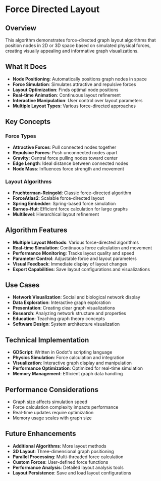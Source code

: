 # Force Directed Layout

## Overview
This algorithm demonstrates force-directed graph layout algorithms that position nodes in 2D or 3D space based on simulated physical forces, creating visually appealing and informative graph visualizations.

## What It Does
- **Node Positioning**: Automatically positions graph nodes in space
- **Force Simulation**: Simulates attractive and repulsive forces
- **Layout Optimization**: Finds optimal node positions
- **Real-time Animation**: Continuous layout refinement
- **Interactive Manipulation**: User control over layout parameters
- **Multiple Layout Types**: Various force-directed approaches

## Key Concepts

### Force Types
- **Attractive Forces**: Pull connected nodes together
- **Repulsive Forces**: Push unconnected nodes apart
- **Gravity**: Central force pulling nodes toward center
- **Edge Length**: Ideal distance between connected nodes
- **Node Mass**: Influences force strength and movement

### Layout Algorithms
- **Fruchterman-Reingold**: Classic force-directed algorithm
- **ForceAtlas2**: Scalable force-directed layout
- **Spring Embedder**: Spring-based force simulation
- **Barnes-Hut**: Efficient force calculation for large graphs
- **Multilevel**: Hierarchical layout refinement

## Algorithm Features
- **Multiple Layout Methods**: Various force-directed algorithms
- **Real-time Simulation**: Continuous force calculation and movement
- **Performance Monitoring**: Tracks layout quality and speed
- **Parameter Control**: Adjustable force and layout parameters
- **Visual Feedback**: Immediate display of layout changes
- **Export Capabilities**: Save layout configurations and visualizations

## Use Cases
- **Network Visualization**: Social and biological network display
- **Data Exploration**: Interactive graph exploration
- **Presentation**: Creating clear graph visualizations
- **Research**: Analyzing network structure and properties
- **Education**: Teaching graph theory concepts
- **Software Design**: System architecture visualization

## Technical Implementation
- **GDScript**: Written in Godot's scripting language
- **Physics Simulation**: Force calculation and integration
- **Visualization**: Interactive graph display and manipulation
- **Performance Optimization**: Optimized for real-time simulation
- **Memory Management**: Efficient graph data handling

## Performance Considerations
- Graph size affects simulation speed
- Force calculation complexity impacts performance
- Real-time updates require optimization
- Memory usage scales with graph size

## Future Enhancements
- **Additional Algorithms**: More layout methods
- **3D Layout**: Three-dimensional graph positioning
- **Parallel Processing**: Multi-threaded force calculation
- **Custom Forces**: User-defined force functions
- **Performance Analysis**: Detailed layout analysis tools
- **Layout Persistence**: Save and load layout configurations
